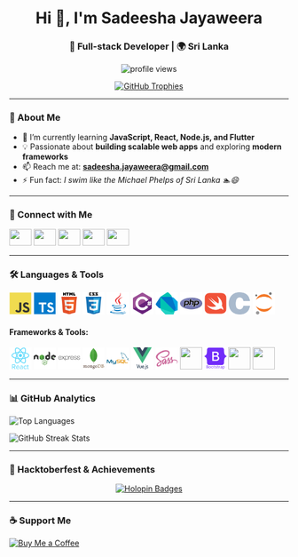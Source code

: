 <h1 align="center">Hi 👋, I'm Sadeesha Jayaweera</h1>
<h3 align="center">🚀 Full-stack Developer | 🌍 Sri Lanka</h3>

<p align="center">
  <img src="https://komarev.com/ghpvc/?username=sadeeshajayaweera&label=Profile%20views&color=0e75b6&style=flat" alt="profile views" />
</p>

<p align="center">
  <a href="https://github.com/ryo-ma/github-profile-trophy">
    <img src="https://github-profile-trophy.vercel.app/?username=sadeeshajayaweera&theme=gruvbox&row=1&column=6&margin-w=15&margin-h=15" alt="GitHub Trophies"/>
  </a>
</p>

---

### 🌱 About Me  
- 🔭 I’m currently learning **JavaScript, React, Node.js, and Flutter**  
- 💡 Passionate about **building scalable web apps** and exploring **modern frameworks**  
- 📫 Reach me at: **sadeesha.jayaweera@gmail.com**  
- ⚡ Fun fact: *I swim like the Michael Phelps of Sri Lanka 🏊😄*  

---

### 🤝 Connect with Me  
<p align="left">
  <a href="https://dev.to/sadeesha_jayaweea"><img src="https://raw.githubusercontent.com/rahuldkjain/github-profile-readme-generator/master/src/images/icons/Social/devto.svg" height="30" width="40"/></a>
  <a href="https://twitter.com/sadeesha_jayawe"><img src="https://raw.githubusercontent.com/rahuldkjain/github-profile-readme-generator/master/src/images/icons/Social/twitter.svg" height="30" width="40"/></a>
  <a href="https://www.linkedin.com/in/sadeesha-jayaweera"><img src="https://raw.githubusercontent.com/rahuldkjain/github-profile-readme-generator/master/src/images/icons/Social/linked-in-alt.svg" height="30" width="40"/></a>
  <a href="https://medium.com/@sadeesha.jayaweera"><img src="https://raw.githubusercontent.com/rahuldkjain/github-profile-readme-generator/master/src/images/icons/Social/medium.svg" height="30" width="40"/></a>
  <a href="https://discord.gg/441861073553981442"><img src="https://raw.githubusercontent.com/rahuldkjain/github-profile-readme-generator/master/src/images/icons/Social/discord.svg" height="30" width="40"/></a>
</p>

---

### 🛠️ Languages & Tools  
<p align="left">
  <!-- Languages -->
  <img src="https://raw.githubusercontent.com/devicons/devicon/master/icons/javascript/javascript-original.svg" width="40" height="40"/>
  <img src="https://raw.githubusercontent.com/devicons/devicon/master/icons/typescript/typescript-original.svg" width="40" height="40"/>
  <img src="https://raw.githubusercontent.com/devicons/devicon/master/icons/html5/html5-original-wordmark.svg" width="40" height="40"/>
  <img src="https://raw.githubusercontent.com/devicons/devicon/master/icons/css3/css3-original-wordmark.svg" width="40" height="40"/>
  <img src="https://raw.githubusercontent.com/devicons/devicon/master/icons/java/java-original.svg" width="40" height="40"/>
  <img src="https://raw.githubusercontent.com/devicons/devicon/master/icons/csharp/csharp-original.svg" width="40" height="40"/>
  <img src="https://raw.githubusercontent.com/devicons/devicon/master/icons/dart/dart-original.svg" width="40" height="40"/>
  <img src="https://raw.githubusercontent.com/devicons/devicon/master/icons/php/php-original.svg" width="40" height="40"/>
  <img src="https://raw.githubusercontent.com/devicons/devicon/master/icons/swift/swift-original.svg" width="40" height="40"/>
  <img src="https://raw.githubusercontent.com/devicons/devicon/master/icons/c/c-original.svg" width="40" height="40"/>
  <img src="https://raw.githubusercontent.com/devicons/devicon/master/icons/jupyter/jupyter-original.svg" width="40" height="40"/>
</p>

<h4>Frameworks & Tools:</h4>
<p align="left">
  <img src="https://raw.githubusercontent.com/devicons/devicon/master/icons/react/react-original-wordmark.svg" width="40" height="40"/>
  <img src="https://raw.githubusercontent.com/devicons/devicon/master/icons/nodejs/nodejs-original-wordmark.svg" width="40" height="40"/>
  <img src="https://raw.githubusercontent.com/devicons/devicon/master/icons/express/express-original-wordmark.svg" width="40" height="40"/>
  <img src="https://raw.githubusercontent.com/devicons/devicon/master/icons/mongodb/mongodb-original-wordmark.svg" width="40" height="40"/>
  <img src="https://raw.githubusercontent.com/devicons/devicon/master/icons/mysql/mysql-original-wordmark.svg" width="40" height="40"/>
  <img src="https://raw.githubusercontent.com/devicons/devicon/master/icons/vuejs/vuejs-original-wordmark.svg" width="40" height="40"/>
  <img src="https://raw.githubusercontent.com/devicons/devicon/master/icons/sass/sass-original.svg" width="40" height="40"/>
  <img src="https://www.vectorlogo.zone/logos/springio/springio-icon.svg" width="40" height="40"/>
  <img src="https://raw.githubusercontent.com/devicons/devicon/master/icons/bootstrap/bootstrap-plain-wordmark.svg" width="40" height="40"/>
  <img src="https://www.vectorlogo.zone/logos/figma/figma-icon.svg" width="40" height="40"/>
  <img src="https://www.vectorlogo.zone/logos/git-scm/git-scm-icon.svg" width="40" height="40"/>
</p>

---

### 📊 GitHub Analytics  

<p>
  <img src="https://github-readme-stats.vercel.app/api/top-langs?username=sadeeshajayaweera&show_icons=true&locale=en&layout=compact&langs_count=10&theme=tokyonight" alt="Top Languages"/>
</p>

<p>
  <img src="https://github-readme-streak-stats.herokuapp.com/?user=sadeeshajayaweera&theme=tokyonight" alt="GitHub Streak Stats"/>
</p>

---

### 🎉 Hacktoberfest & Achievements
<p align="center">
  <a href="https://holopin.io/@sadeeshajayaweera">
    <img src="https://holopin.me/sadeeshajayaweera" alt="Holopin Badges" />
  </a>
</p>

---

### ☕ Support Me
<p>
  <a href="https://www.buymeacoffee.com/sadeeshajak">
    <img src="https://cdn.buymeacoffee.com/buttons/v2/default-yellow.png" height="50" width="210" alt="Buy Me a Coffee"/>
  </a>
</p>
